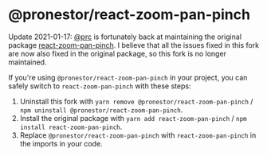 # @pronestor/react-zoom-pan-pinch

Update 2021-01-17: [@prc](https://github.com/prc5) is fortunately back at maintaining the original package [react-zoom-pan-pinch](https://github.com/prc5/react-zoom-pan-pinch). I believe that all the issues fixed in this fork are now also fixed in the original package, so this fork is no longer maintained.

If you're using `@pronestor/react-zoom-pan-pinch` in your project, you can safely switch to `react-zoom-pan-pinch` with these steps:

1. Uninstall this fork with `yarn remove @pronestor/react-zoom-pan-pinch` / `npm uninstall @pronestor/react-zoom-pan-pinch`.
2. Install the original package with `yarn add react-zoom-pan-pinch` / `npm install react-zoom-pan-pinch`.
3. Replace `@pronestor/react-zoom-pan-pinch` with `react-zoom-pan-pinch` in the imports in your code.

